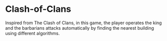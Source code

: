 # Clash-of-Clans
Inspired from The Clash of Clans, in this game, the player operates the king and the barbarians attacks automatically by finding the nearest building using different algorithms.
